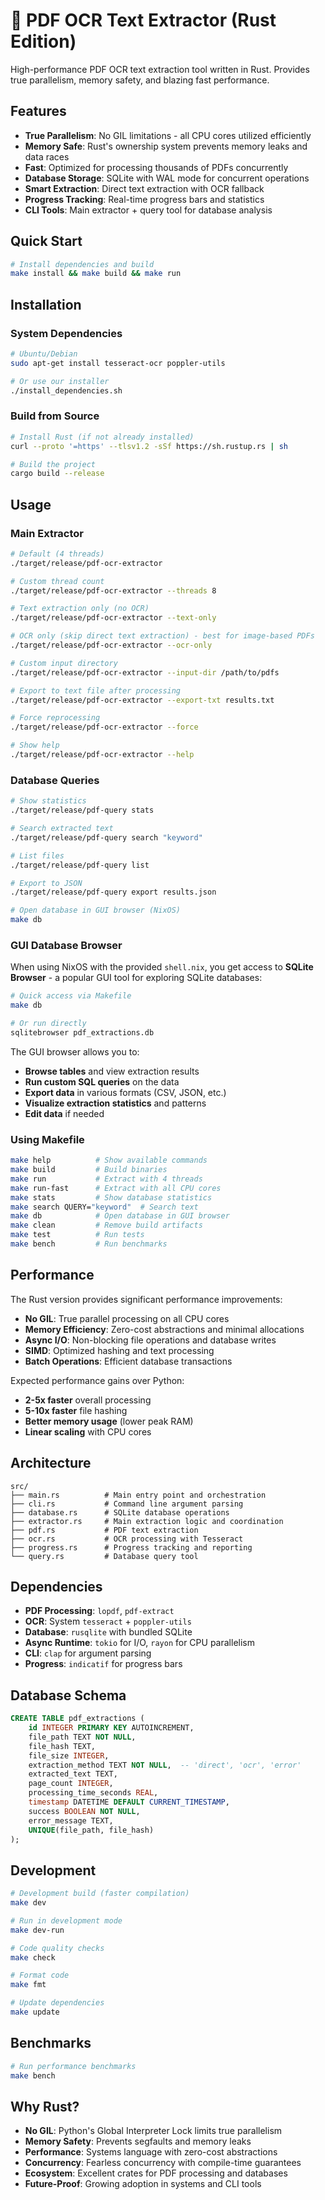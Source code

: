 # 🦀 PDF OCR Text Extractor (Rust Edition)

High-performance PDF OCR text extraction tool written in Rust. Provides true parallelism, memory safety, and blazing fast performance.

## Features

- **True Parallelism**: No GIL limitations - all CPU cores utilized efficiently
- **Memory Safe**: Rust's ownership system prevents memory leaks and data races
- **Fast**: Optimized for processing thousands of PDFs concurrently
- **Database Storage**: SQLite with WAL mode for concurrent operations
- **Smart Extraction**: Direct text extraction with OCR fallback
- **Progress Tracking**: Real-time progress bars and statistics
- **CLI Tools**: Main extractor + query tool for database analysis

## Quick Start

```bash
# Install dependencies and build
make install && make build && make run
```

## Installation

### System Dependencies
```bash
# Ubuntu/Debian
sudo apt-get install tesseract-ocr poppler-utils

# Or use our installer
./install_dependencies.sh
```

### Build from Source
```bash
# Install Rust (if not already installed)
curl --proto '=https' --tlsv1.2 -sSf https://sh.rustup.rs | sh

# Build the project
cargo build --release
```

## Usage

### Main Extractor

```bash
# Default (4 threads)
./target/release/pdf-ocr-extractor

# Custom thread count
./target/release/pdf-ocr-extractor --threads 8

# Text extraction only (no OCR)
./target/release/pdf-ocr-extractor --text-only

# OCR only (skip direct text extraction) - best for image-based PDFs
./target/release/pdf-ocr-extractor --ocr-only

# Custom input directory
./target/release/pdf-ocr-extractor --input-dir /path/to/pdfs

# Export to text file after processing
./target/release/pdf-ocr-extractor --export-txt results.txt

# Force reprocessing
./target/release/pdf-ocr-extractor --force

# Show help
./target/release/pdf-ocr-extractor --help
```

### Database Queries

```bash
# Show statistics
./target/release/pdf-query stats

# Search extracted text
./target/release/pdf-query search "keyword"

# List files
./target/release/pdf-query list

# Export to JSON
./target/release/pdf-query export results.json

# Open database in GUI browser (NixOS)
make db
```

### GUI Database Browser

When using NixOS with the provided `shell.nix`, you get access to **SQLite Browser** - a popular GUI tool for exploring SQLite databases:

```bash
# Quick access via Makefile
make db

# Or run directly  
sqlitebrowser pdf_extractions.db
```

The GUI browser allows you to:
- **Browse tables** and view extraction results
- **Run custom SQL queries** on the data
- **Export data** in various formats (CSV, JSON, etc.)
- **Visualize extraction statistics** and patterns
- **Edit data** if needed

### Using Makefile

```bash
make help          # Show available commands
make build         # Build binaries
make run           # Extract with 4 threads
make run-fast      # Extract with all CPU cores
make stats         # Show database statistics
make search QUERY="keyword"  # Search text
make db            # Open database in GUI browser
make clean         # Remove build artifacts
make test          # Run tests
make bench         # Run benchmarks
```

## Performance

The Rust version provides significant performance improvements:

- **No GIL**: True parallel processing on all CPU cores
- **Memory Efficiency**: Zero-cost abstractions and minimal allocations
- **Async I/O**: Non-blocking file operations and database writes
- **SIMD**: Optimized hashing and text processing
- **Batch Operations**: Efficient database transactions

Expected performance gains over Python:
- **2-5x faster** overall processing
- **5-10x faster** file hashing
- **Better memory usage** (lower peak RAM)
- **Linear scaling** with CPU cores

## Architecture

```
src/
├── main.rs          # Main entry point and orchestration
├── cli.rs           # Command line argument parsing
├── database.rs      # SQLite database operations
├── extractor.rs     # Main extraction logic and coordination
├── pdf.rs           # PDF text extraction
├── ocr.rs           # OCR processing with Tesseract
├── progress.rs      # Progress tracking and reporting
└── query.rs         # Database query tool
```

## Dependencies

- **PDF Processing**: `lopdf`, `pdf-extract`
- **OCR**: System `tesseract` + `poppler-utils`
- **Database**: `rusqlite` with bundled SQLite
- **Async Runtime**: `tokio` for I/O, `rayon` for CPU parallelism
- **CLI**: `clap` for argument parsing
- **Progress**: `indicatif` for progress bars

## Database Schema

```sql
CREATE TABLE pdf_extractions (
    id INTEGER PRIMARY KEY AUTOINCREMENT,
    file_path TEXT NOT NULL,
    file_hash TEXT,
    file_size INTEGER,
    extraction_method TEXT NOT NULL,  -- 'direct', 'ocr', 'error'
    extracted_text TEXT,
    page_count INTEGER,
    processing_time_seconds REAL,
    timestamp DATETIME DEFAULT CURRENT_TIMESTAMP,
    success BOOLEAN NOT NULL,
    error_message TEXT,
    UNIQUE(file_path, file_hash)
);
```

## Development

```bash
# Development build (faster compilation)
make dev

# Run in development mode
make dev-run

# Code quality checks
make check

# Format code
make fmt

# Update dependencies
make update
```

## Benchmarks

```bash
# Run performance benchmarks
make bench
```


## Why Rust?

- **No GIL**: Python's Global Interpreter Lock limits true parallelism
- **Memory Safety**: Prevents segfaults and memory leaks
- **Performance**: Systems language with zero-cost abstractions
- **Concurrency**: Fearless concurrency with compile-time guarantees
- **Ecosystem**: Excellent crates for PDF processing and databases
- **Future-Proof**: Growing adoption in systems and CLI tools